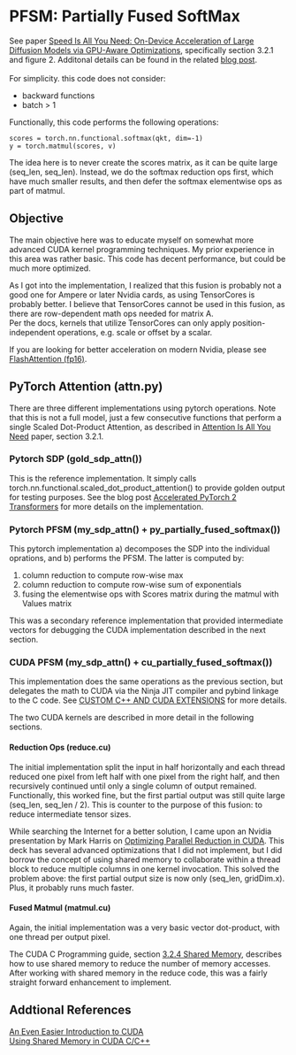 # PFSM: Partially Fused SoftMax

See paper [Speed Is All You Need: On-Device Acceleration of Large Diffusion Models via GPU-Aware Optimizations](https://arxiv.org/pdf/2304.11267.pdf), 
specifically section 3.2.1 and figure 2.
Additonal details can be found in the related [blog post](https://ai.googleblog.com/2023/06/speed-is-all-you-need-on-device.html).<br><br>
For simplicity. this code does not consider:
- backward functions
- batch > 1

Functionally, this code performs the following operations:<br>
```
scores = torch.nn.functional.softmax(qkt, dim=-1)
y = torch.matmul(scores, v)
```

The idea here is to never create the scores matrix, as it can be quite large (seq_len, seq_len).  Instead, we do the softmax reduction ops first, which have much smaller results, and then defer the softmax elementwise ops as part of matmul.


## Objective

The main objective here was to educate myself on somewhat more advanced CUDA kernel programming techniques. My prior experience in this area was rather basic.  This code has decent performance, but could be much more optimized.

As I got into the implementation, I realized that this fusion is probably not a good one for Ampere or later Nvidia cards, as using TensorCores is probably better.
I believe that TensorCores cannot be used in this fusion, as there are row-dependent math ops needed for matrix A.  
Per the docs, kernels that utilize TensorCores can only apply position-independent operations, e.g. scale or offset by a scalar.

If you are looking for better acceleration on modern Nvidia, please see [FlashAttention (fp16)](https://pytorch.org/blog/accelerated-pytorch-2/).

## PyTorch Attention (attn.py)

There are three different implementations using pytorch operations.  Note that this is not a full model, just a few consecutive functions that perform a single Scaled Dot-Product Attention, as described in [Attention Is All You Need](https://arxiv.org/pdf/1706.03762.pdf) paper, section 3.2.1.  

### Pytorch SDP (gold_sdp_attn())

This is the reference implementation.  It simply calls torch.nn.functional.scaled_dot_product_attention() to provide golden output for testing purposes.  See the blog post [Accelerated PyTorch 2 Transformers](https://pytorch.org/blog/accelerated-pytorch-2/) for more details on the implementation.

### Pytorch PFSM (my_sdp_attn() + py_partially_fused_softmax())

This pytorch implementation a) decomposes the SDP into the individual oprations, and b) performs the PFSM.  The latter is computed by:
1. column reduction to compute row-wise max
2. column reduction to compute row-wise sum of exponentials
3. fusing the elementwise ops with Scores matrix during the matmul with Values matrix

This was a secondary reference implementation that provided intermediate vectors for debugging the CUDA implementation described in the next section.

### CUDA PFSM (my_sdp_attn() + cu_partially_fused_softmax())

This implementation does the same operations as the previous section, but delegates the math to CUDA via the Ninja JIT compiler and pybind linkage to the C code.  See [CUSTOM C++ AND CUDA EXTENSIONS](https://pytorch.org/tutorials/advanced/cpp_extension.html) for more details.

The two CUDA kernels are described in more detail in the following sections.

#### Reduction Ops (reduce.cu)

The initial implementation split the input in half horizontally and each thread reduced one pixel from left half with one pixel from the right half, and then recursively continued until only a single column of output remained.
Functionally, this worked fine, but the first partial output was still quite large (seq_len, seq_len / 2).
This is counter to the purpose of this fusion: to reduce intermediate tensor sizes.

While searching the Internet for a better solution, I came upon an Nvidia presentation by Mark Harris on [Optimizing Parallel Reduction in CUDA](https://developer.download.nvidia.com/assets/cuda/files/reduction.pdf).
This deck has several advanced optimizations that I did not implement, but I did borrow the concept of using shared memory to collaborate within a thread block to reduce multiple columns in one kernel invocation.
This solved the problem above: the first partial output size is now only (seq_len, gridDim.x).
Plus, it probably runs much faster.

#### Fused Matmul (matmul.cu)

Again, the initial implementation was a very basic vector dot-product, with one thread per output pixel.

The CUDA C Programming guide, section [3.2.4 Shared Memory](https://docs.nvidia.com/cuda/cuda-c-programming-guide/index.html#shared-memory), describes how to use shared memory to reduce the number of memory accesses.  After working with shared memory in the reduce code, this was a fairly straight forward enhancement to implement.

## Addtional References
[An Even Easier Introduction to CUDA](https://developer.nvidia.com/blog/even-easier-introduction-cuda/)  
[Using Shared Memory in CUDA C/C++](https://developer.nvidia.com/blog/using-shared-memory-cuda-cc/)
